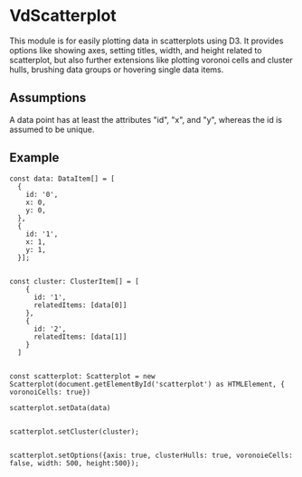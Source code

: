 # VdScatterplot

This module is for easily plotting data in scatterplots using D3.
It provides options like showing axes, setting titles, width, and height related to
scatterplot, but also further extensions like plotting voronoi cells and cluster hulls,
brushing data groups or hovering single data items.

## Assumptions
A data point has at least the attributes "id", "x", and "y",
whereas the id is assumed to be unique.

## Example
```
const data: DataItem[] = [
  {
    id: '0',
    x: 0,
    y: 0,
  },
  {
    id: '1',
    x: 1,
    y: 1,
  }];
  
  
const cluster: ClusterItem[] = [
    {
      id: '1',
      relatedItems: [data[0]]
    },
    {
      id: '2',
      relatedItems: [data[1]]
    }
  ]
  
  
const scatterplot: Scatterplot = new Scatterplot(document.getElementById('scatterplot') as HTMLElement, { voronoiCells: true})
  
scatterplot.setData(data)
  
  
scatterplot.setCluster(cluster);
  
  
scatterplot.setOptions({axis: true, clusterHulls: true, voronoieCells: false, width: 500, height:500});
```

